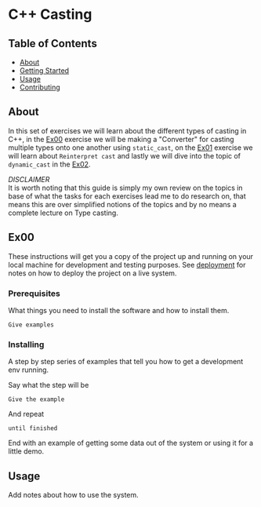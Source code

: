 # C++ Casting

## Table of Contents

- [About](#about)
- [Getting Started](#getting_started)
- [Usage](#usage)
- [Contributing](../CONTRIBUTING.md)

## About <a name = "about"></a>

In this set of exercises we will learn about the different types of casting in C++, in the [Ex00](#Ex00) exercise we will be making a "Converter" for casting multiple types onto one another using ```static_cast```, on the [Ex01](#Ex01) exercise we will learn about ```Reinterpret cast``` and lastly we will dive into the topic of ```dynamic_cast``` in the [Ex02](#Ex02).

_DISCLAIMER_ \
It is worth noting that this guide is simply my own review on the topics in base of what the tasks for each exercises lead me to do research on, that means this are  over simplified notions of the topics and by no means a complete lecture on Type casting.

## Ex00 <a name = "Ex00"></a>

These instructions will get you a copy of the project up and running on your local machine for development and testing purposes. See [deployment](#deployment) for notes on how to deploy the project on a live system.

### Prerequisites

What things you need to install the software and how to install them.

```
Give examples
```

### Installing

A step by step series of examples that tell you how to get a development env running.

Say what the step will be

```
Give the example
```

And repeat

```
until finished
```

End with an example of getting some data out of the system or using it for a little demo.

## Usage <a name = "usage"></a>

Add notes about how to use the system.
